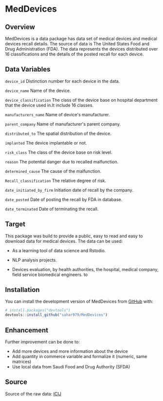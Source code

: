 
# MedDevices


<!-- badges: start -->
<!-- badges: end -->
## Overview
MedDevices is a data package has data set of medical devices and medical devices recall details. The source of data is The United States Food and Drug Administration (FDA). The data represents the devices distributed over 16 classifications and the details of the posted recall for each device.

## Data Variables

`device_id` Distinction number for each device in the data.

`device_name` Name of the device.

`device_classification` The class of the device base on hospital department that the device used in.It include 16 classes.

`manufacturers_name` Name of device's manufacturer.

`parent_company` Name of manufacturer's parent company.

`distributed_to` The spatial distribution of the device.

`implanted` The device implantable or not. 

`risk_class` The class of the device base on risk level.

`reason` The potential danger due to recalled malfunction.

`determined_cause` The cause of the malfunction.

`Recall_classification` The relative degree of risk.

`date_initiated_by_firm` Initiation date of recall by the company.

`date_posted` Date of posting the recall by FDA in database.

`date_terminated` Date of terminating the recall.

## Target

This package was build to provide a public, easy to read and easy to download data for medical devices. 
The data can be used:

- As a learning tool of data science and Rstodio.

- NLP analysis projects.

- Devices evaluation, by health authorities, the hospital, medical company, field service biomedical engineers. to 

## Installation

You can install the development version of MedDevices from [GitHub](https://github.com/sahar979/MedDevices) with:

``` r
# install.packages("devtools")
devtools::install_github("sahar979/MedDevices")
```
## Enhancement

Further improvement can be done to:
- Add more devices and more information about the device
- Add quantity in commerce variable and formalize it (numeric, same matrices)
- Use local data from Saudi Food and Drug Authority (SFDA)

## Source

Source of the raw data: [ICIJ](https://medicaldevices.icij.org/p/download)
